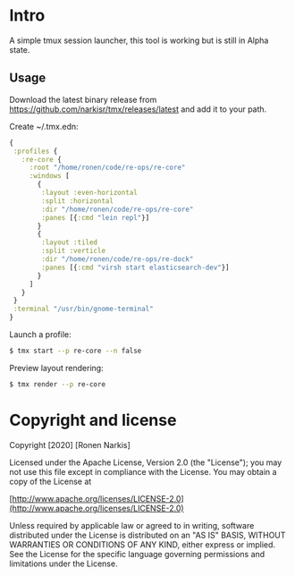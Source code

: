 # Intro

A simple tmux session launcher, this tool is working but is still in Alpha state.

## Usage

Download the latest binary release from https://github.com/narkisr/tmx/releases/latest and add it to your path.

Create ~/.tmx.edn:

```clojure
{
 :profiles {
   :re-core {
     :root "/home/ronen/code/re-ops/re-core"
     :windows [
       {
        :layout :even-horizontal
        :split :horizontal
        :dir "/home/ronen/code/re-ops/re-core"
        :panes [{:cmd "lein repl"}]
       }
       {
        :layout :tiled
        :split :verticle
        :dir "/home/ronen/code/re-ops/re-dock"
        :panes [{:cmd "virsh start elasticsearch-dev"}]
       }
     ]
   }
 }
 :terminal "/usr/bin/gnome-terminal"
}
```

Launch a profile:

```bash
$ tmx start --p re-core --n false
```

Preview layout rendering:

```bash
$ tmx render --p re-core
```

# Copyright and license

Copyright [2020] [Ronen Narkis]

Licensed under the Apache License, Version 2.0 (the "License");
you may not use this file except in compliance with the License.
You may obtain a copy of the License at

  [http://www.apache.org/licenses/LICENSE-2.0](http://www.apache.org/licenses/LICENSE-2.0)

Unless required by applicable law or agreed to in writing, software
distributed under the License is distributed on an "AS IS" BASIS,
WITHOUT WARRANTIES OR CONDITIONS OF ANY KIND, either express or implied.
See the License for the specific language governing permissions and
limitations under the License.

